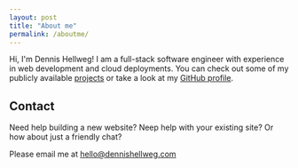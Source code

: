 ```yaml
---
layout: post
title: "About me"
permalink: /aboutme/
---
```


Hi, I'm Dennis Hellweg! I am a full-stack software engineer with experience in web development and cloud deployments. You can check out some of my publicly available [projects](/projects) or take a look at my [GitHub profile](https://github.com/Dennitz).

## Contact
Need help building a new website? Neep help with your existing site? Or how about just a friendly chat?

Please email me at [&#104;&#101;&#108;&#108;&#111;&#064;&#100;&#101;&#110;&#110;&#105;&#115;&#104;&#101;&#108;&#108;&#119;&#101;&#103;&#046;&#099;&#111;&#109;](&#109;&#097;&#105;&#108;&#116;&#111;:&#104;&#101;&#108;&#108;&#111;&#064;&#100;&#101;&#110;&#110;&#105;&#115;&#104;&#101;&#108;&#108;&#119;&#101;&#103;&#046;&#099;&#111;&#109;)
